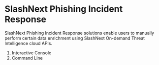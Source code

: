 # SlashNext Phishing Incident Response
SlashNext Phishing Incident Response solutions enable users to manually perform certain data enrichment using SlashNext On-demand Threat Intelligence cloud APIs.

1. Interactive Console
1. Command Line

